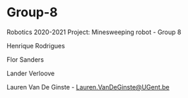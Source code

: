 # Group-8
Robotics 2020-2021 Project: Minesweeping robot - Group 8

Henrique Rodrigues

Flor Sanders

Lander Verloove

Lauren Van De Ginste - Lauren.VanDeGinste@UGent.be
